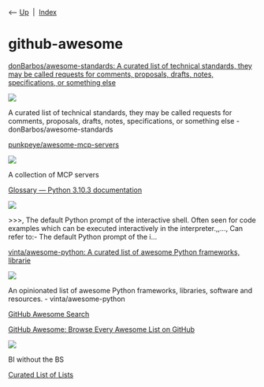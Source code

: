<div class="nav">

⟵ [Up](index.html)  \|  [Index](index.html)

</div>

# github-awesome

<div class="cards">

<div class="card">

<div class="card-title">

[donBarbos/awesome-standards: A curated list of technical standards,
they may be called requests for comments, proposals, drafts, notes,
specifications, or something
else](https://github.com/donBarbos/awesome-standards)

</div>

<div class="card-image">

[![](https://opengraph.githubassets.com/7be29c557e09f5ae2fe4123406fd43aedd4cccf519a45d3e9e824a40019d7a53/donBarbos/awesome-standards)](https://github.com/donBarbos/awesome-standards)

</div>

A curated list of technical standards, they may be called requests for
comments, proposals, drafts, notes, specifications, or something else -
donBarbos/awesome-standards

</div>

<div class="card">

<div class="card-title">

[punkpeye/awesome-mcp-servers](https://github.com/punkpeye/awesome-mcp-servers)

</div>

<div class="card-image">

[![](https://opengraph.githubassets.com/f0876876a51e8c8ed172155146ca7378f4282730933672dbe177e6b36f8b14ad/punkpeye/awesome-mcp-servers)](https://github.com/punkpeye/awesome-mcp-servers)

</div>

A collection of MCP servers

</div>

<div class="card">

<div class="card-title">

[Glossary — Python 3.10.3
documentation](https://docs.python.org/3/glossary.html#term-__slots__)

</div>

<div class="card-image">

[![](https://docs.python.org/3/_static/og-image.png)](https://docs.python.org/3/glossary.html#term-__slots__)

</div>

\>\>\>, The default Python prompt of the interactive shell. Often seen
for code examples which can be executed interactively in the
interpreter.,,..., Can refer to:- The default Python prompt of the i...

</div>

<div class="card">

<div class="card-title">

[vinta/awesome-python: A curated list of awesome Python frameworks,
librarie](https://github.com/vinta/awesome-python)

</div>

<div class="card-image">

[![](https://opengraph.githubassets.com/2fd103ffce67189f5faad8513bc6737a4866540a7694b1f556b595a282dc5574/vinta/awesome-python)](https://github.com/vinta/awesome-python)

</div>

An opinionated list of awesome Python frameworks, libraries, software
and resources. - vinta/awesome-python

</div>

<div class="card">

<div class="card-title">

[GitHub Awesome Search](https://github.motakasoft.com/awesome)

</div>

</div>

<div class="card">

<div class="card-title">

[GitHub Awesome: Browse Every Awesome List on
GitHub](https://app.polymersearch.com/discover/github-awesome)

</div>

<div class="card-image">

[![](https://cdn-v3.polymersearch.com/banner.jpg)](https://app.polymersearch.com/discover/github-awesome)

</div>

BI without the BS

</div>

<div class="card">

<div class="card-title">

[Curated List of Lists](https://project-awesome.org)

</div>

</div>

</div>
